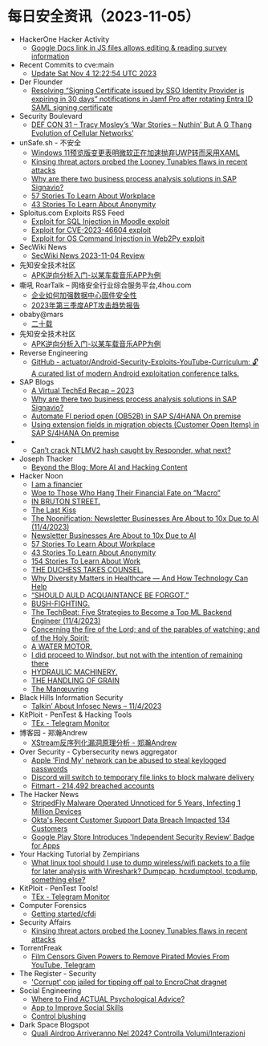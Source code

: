 # 每日安全资讯（2023-11-05）

- HackerOne Hacker Activity
  - [Google Docs link in JS files allows editing & reading survey information](https://hackerone.com/reports/2180521)
- Recent Commits to cve:main
  - [Update Sat Nov  4 12:22:54 UTC 2023](https://github.com/trickest/cve/commit/4f0bd7d0897af0ffc84327d58f5d0670139c69fb)
- Der Flounder
  - [Resolving “Signing Certificate issued by SSO Identity Provider is expiring in 30 days” notifications in Jamf Pro after rotating Entra ID SAML signing certificate](https://derflounder.wordpress.com/2023/11/04/resolving-signing-certificate-issued-by-sso-identity-provider-is-expiring-in-30-days-notifications-in-jamf-pro-after-rotating-entra-id-saml-signing-certificate/)
- Security Boulevard
  - [DEF CON 31 – Tracy Mosley’s  ‘War Stories – Nuthin’ But A G Thang Evolution of Cellular Networks’](https://securityboulevard.com/2023/11/def-con-31-tracy-mosleys-war-stories-nuthin-but-a-g-thang-evolution-of-cellular-networks/)
- unSafe.sh - 不安全
  - [Windows 11预览版变更表明微软正在加速抛弃UWP转而采用XAML](https://buaq.net/go-194560.html)
  - [Kinsing threat actors probed the Looney Tunables flaws in recent attacks](https://buaq.net/go-194548.html)
  - [Why are there two business process analysis solutions in SAP Signavio?](https://buaq.net/go-194547.html)
  - [57 Stories To Learn About Workplace](https://buaq.net/go-194552.html)
  - [43 Stories To Learn About Anonymity](https://buaq.net/go-194553.html)
- Sploitus.com Exploits RSS Feed
  - [Exploit for SQL Injection in Moodle exploit](https://sploitus.com/exploit?id=7BCE5F8F-A16E-5285-AFE4-23E811E20B10&utm_source=rss&utm_medium=rss)
  - [Exploit for CVE-2023-46604 exploit](https://sploitus.com/exploit?id=32BABF3C-0537-598C-AE0C-8C92C9B30990&utm_source=rss&utm_medium=rss)
  - [Exploit for OS Command Injection in Web2Py exploit](https://sploitus.com/exploit?id=71EB250C-7A83-5D51-974A-725E1371D1F6&utm_source=rss&utm_medium=rss)
- SecWiki News
  - [SecWiki News 2023-11-04 Review](http://www.sec-wiki.com/?2023-11-04)
- 先知安全技术社区
  - [APK逆向分析入门-以某车载音乐APP为例](https://xz.aliyun.com/t/12972)
- 嘶吼 RoarTalk – 网络安全行业综合服务平台,4hou.com
  - [企业如何加强数据中心固件安全性](https://www.4hou.com/posts/rqEL)
  - [2023年第三季度APT攻击趋势报告](https://www.4hou.com/posts/XX9m)
- obaby@mars
  - [二十载](https://h4ck.org.cn/2023/11/%e4%ba%8c%e5%8d%81%e8%bd%bd/)
- 先知安全技术社区
  - [APK逆向分析入门-以某车载音乐APP为例](https://xz.aliyun.com/t/12972)
- Reverse Engineering
  - [GitHub - actuator/Android-Security-Exploits-YouTube-Curriculum: 🔓A curated list of modern Android exploitation conference talks.](https://www.reddit.com/r/ReverseEngineering/comments/17npgdf/github/)
- SAP Blogs
  - [A Virtual TechEd Recap – 2023](https://blogs.sap.com/2023/11/04/a-virtual-teched-recap-2023/)
  - [Why are there two business process analysis solutions in SAP Signavio?](https://blogs.sap.com/2023/11/04/why-are-there-two-business-process-analysis-solutions-in-sap-signavio/)
  - [Automate FI period open (OB52B) in SAP S/4HANA On premise](https://blogs.sap.com/2023/11/04/automate-fi-period-open-ob52b-in-sap-s-4hana-on-premise/)
  - [Using extension fields in migration objects (Customer Open Items) in SAP S/4HANA On premise](https://blogs.sap.com/2023/11/04/using-extension-fields-in-migration-objects-customer-open-items-in-sap-s-4hana-on-premise/)
- 
  - [Can’t crack NTLMV2 hash caught by Responder, what next?](https://cornerpirate.com/2023/11/04/cant-crack-ntlmv2-hash-caught-by-responder-what-next/)
- Joseph Thacker
  - [Beyond the Blog: More AI and Hacking Content](http://josephthacker.com/ai/2023/11/04/beyond-the-blog.html)
- Hacker Noon
  - [I am a financier](https://hackernoon.com/i-am-a-financier?source=rss)
  - [Woe to Those Who Hang Their Financial Fate on “Macro”](https://hackernoon.com/woe-to-those-who-hang-their-financial-fate-on-macro?source=rss)
  - [IN BRUTON STREET.](https://hackernoon.com/in-bruton-street?source=rss)
  - [The Last Kiss](https://hackernoon.com/the-last-kiss?source=rss)
  - [The Noonification: Newsletter Businesses Are About to 10x Due to AI (11/4/2023)](https://hackernoon.com/11-4-2023-noonification?source=rss)
  - [Newsletter Businesses Are About to 10x Due to AI](https://hackernoon.com/newsletter-businesses-are-about-to-10x-due-to-ai?source=rss)
  - [57 Stories To Learn About Workplace](https://hackernoon.com/57-stories-to-learn-about-workplace?source=rss)
  - [43 Stories To Learn About Anonymity](https://hackernoon.com/43-stories-to-learn-about-anonymity?source=rss)
  - [154 Stories To Learn About Work](https://hackernoon.com/154-stories-to-learn-about-work?source=rss)
  - [THE DUCHESS TAKES COUNSEL.](https://hackernoon.com/the-duchess-takes-counsel?source=rss)
  - [Why Diversity Matters in Healthcare — And How Technology Can Help](https://hackernoon.com/why-diversity-matters-in-healthcare-and-how-technology-can-help?source=rss)
  - [“SHOULD AULD ACQUAINTANCE BE FORGOT.”](https://hackernoon.com/should-auld-acquaintance-be-forgot?source=rss)
  - [BUSH-FIGHTING.](https://hackernoon.com/bush-fighting?source=rss)
  - [The TechBeat: Five Strategies to Become a Top ML Backend Engineer (11/4/2023)](https://hackernoon.com/11-4-2023-techbeat?source=rss)
  - [Concerning the fire of the Lord; and of the parables of watching; and of the Holy Spirit;](https://hackernoon.com/concerning-the-fire-of-the-lord-and-of-the-parables-of-watching-and-of-the-holy-spirit?source=rss)
  - [A WATER MOTOR.](https://hackernoon.com/a-water-motor?source=rss)
  - [I did proceed to Windsor, but not with the intention of remaining there](https://hackernoon.com/i-did-proceed-to-windsor-but-not-with-the-intention-of-remaining-there?source=rss)
  - [HYDRAULIC MACHINERY.](https://hackernoon.com/hydraulic-machinery?source=rss)
  - [THE HANDLING OF GRAIN](https://hackernoon.com/the-handling-of-grain?source=rss)
  - [The Manœuvring](https://hackernoon.com/the-manoeuvring?source=rss)
- Black Hills Information Security
  - [Talkin’ About Infosec News – 11/4/2023](https://www.blackhillsinfosec.com/talkin-about-infosec-news-11-4-2023/)
- KitPloit - PenTest & Hacking Tools
  - [TEx - Telegram Monitor](http://www.kitploit.com/2023/11/tex-telegram-monitor.html)
- 博客园 - 郑瀚Andrew
  - [XStream反序列化漏洞原理分析 - 郑瀚Andrew](https://www.cnblogs.com/LittleHann/p/17807249.html)
- Over Security - Cybersecurity news aggregator
  - [Apple 'Find My' network can be abused to steal keylogged passwords](https://www.bleepingcomputer.com/news/apple/apple-find-my-network-can-be-abused-to-steal-keylogged-passwords/)
  - [Discord will switch to temporary file links to block malware delivery](https://www.bleepingcomputer.com/news/security/discord-will-switch-to-temporary-file-links-to-block-malware-delivery/)
  - [Fitmart - 214,492 breached accounts](https://haveibeenpwned.com/PwnedWebsites#Fitmart)
- The Hacker News
  - [StripedFly Malware Operated Unnoticed for 5 Years, Infecting 1 Million Devices](https://thehackernews.com/2023/11/stripedfly-malware-operated-unnoticed.html)
  - [Okta's Recent Customer Support Data Breach Impacted 134 Customers](https://thehackernews.com/2023/11/oktas-recent-customer-support-data.html)
  - [Google Play Store Introduces 'Independent Security Review' Badge for Apps](https://thehackernews.com/2023/11/google-play-store-introduces.html)
- Your Hacking Tutorial by Zempirians
  - [What linux tool should I use to dump wireless/wifi packets to a file for later analysis with Wireshark? Dumpcap, hcxdumptool, tcpdump, something else?](https://www.reddit.com/r/HowToHack/comments/17n94c6/what_linux_tool_should_i_use_to_dump_wirelesswifi/)
- KitPloit - PenTest Tools!
  - [TEx - Telegram Monitor](http://www.kitploit.com/2023/11/tex-telegram-monitor.html)
- Computer Forensics
  - [Getting started/cfdi](https://www.reddit.com/r/computerforensics/comments/17nd8r5/getting_startedcfdi/)
- Security Affairs
  - [Kinsing threat actors probed the Looney Tunables flaws in recent attacks](https://securityaffairs.com/153610/hacking/kinsing-hackers-probe-looney-tunables.html)
- TorrentFreak
  - [Film Censors Given Powers to Remove Pirated Movies From YouTube, Telegram](https://torrentfreak.com/film-censors-given-powers-to-remove-pirated-movies-from-youtube-231104/)
- The Register - Security
  - ['Corrupt' cop jailed for tipping off pal to EncroChat dragnet](https://go.theregister.com/feed/www.theregister.com/2023/11/04/corrupt_cop_encrochat/)
- Social Engineering
  - [Where to Find ACTUAL Psychological Advice?](https://www.reddit.com/r/SocialEngineering/comments/17nt0y8/where_to_find_actual_psychological_advice/)
  - [App to Improve Social Skills](https://www.reddit.com/r/SocialEngineering/comments/17nrfyh/app_to_improve_social_skills/)
  - [Control blushing](https://www.reddit.com/r/SocialEngineering/comments/17nirgr/control_blushing/)
- Dark Space Blogspot
  - [Quali Airdrop Arriveranno Nel 2024? Controlla Volumi/Interazioni](http://darkwhite666.blogspot.com/2023/11/quali-airdrop-arriveranno-nel-2024.html)

